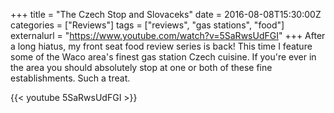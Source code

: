 +++
title = "The Czech Stop and Slovaceks"
date = 2016-08-08T15:30:00Z
categories = ["Reviews"]
tags = ["reviews", "gas stations", "food"]
externalurl = "https://www.youtube.com/watch?v=5SaRwsUdFGI"
+++
After a long hiatus, my front seat food review series is back! This time I feature some of the Waco area's finest gas station Czech cuisine. If you're ever in the area you should absolutely stop at one or both of these fine establishments. Such a treat.

{{< youtube 5SaRwsUdFGI >}}